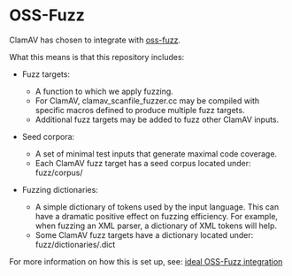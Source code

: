 # OSS-Fuzz

ClamAV has chosen to integrate with [oss-fuzz](https://github.com/google/oss-fuzz).

What this means is that this repository includes:

- Fuzz targets:
  - A function to which we apply fuzzing.
  - For ClamAV, clamav_scanfile_fuzzer.cc may be compiled with specific macros defined to produce multiple fuzz targets.
  - Additional fuzz targets may be added to fuzz other ClamAV inputs.
  
- Seed corpora:
  - A set of minimal test inputs that generate maximal code coverage.
  - Each ClamAV fuzz target has a seed corpus located under: fuzz/corpus/<target>

- Fuzzing dictionaries:
  - A simple dictionary of tokens used by the input language. This can have a dramatic positive effect on fuzzing efficiency. For example, when fuzzing an XML parser, a dictionary of XML tokens will help.
  - Some ClamAV fuzz targets have a dictionary located under: fuzz/dictionaries/<target>.dict

For more information on how this is set up, see: [ideal OSS-Fuzz integration](https://github.com/google/oss-fuzz/blob/master/docs/ideal_integration.md)
